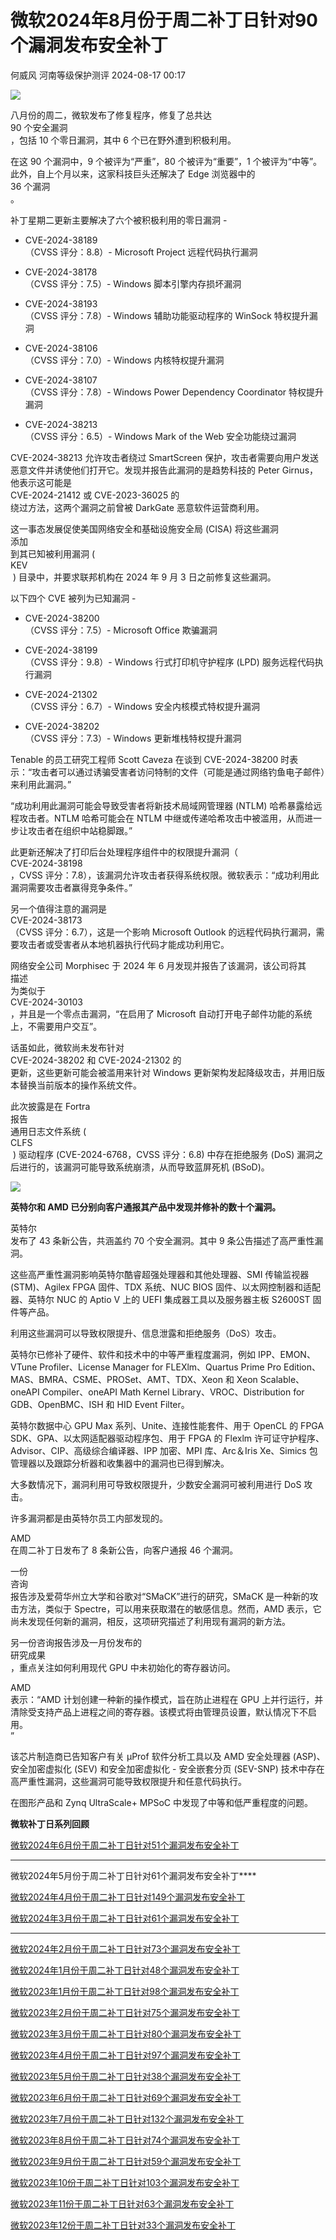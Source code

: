 #  微软2024年8月份于周二补丁日针对90个漏洞发布安全补丁   
何威风  河南等级保护测评   2024-08-17 00:17  
  
![](https://mmbiz.qpic.cn/sz_mmbiz_png/rTibWNx9ARWllUbcFjVCIt71gUenAic1Iu5gfWvvJsHkCSUiaaNld4Z30ia2M4odUzTvd2OFN5gQMaPMEWmxSBicicOQ/640?wx_fmt=png&from=appmsg "")  
  
八月份的周二，微软发布了修复程序，修复了总共达  
90 个安全漏洞  
，包括 10 个零日漏洞，其中 6 个已在野外遭到积极利用。  
  
在这 90 个漏洞中，9 个被评为“严重”，80 个被评为“重要”，1 个被评为“中等”。此外，自上个月以来，这家科技巨头还解决了 Edge 浏览器中的  
36 个漏洞  
。  
  
补丁星期二更新主要解决了六个被积极利用的零日漏洞 -  
- CVE-2024-38189  
（CVSS 评分：8.8）- Microsoft Project 远程代码执行漏洞  
  
- CVE-2024-38178  
（CVSS 评分：7.5）- Windows 脚本引擎内存损坏漏洞  
  
- CVE-2024-38193  
（CVSS 评分：7.8）- Windows 辅助功能驱动程序的 WinSock 特权提升漏洞  
  
- CVE-2024-38106  
（CVSS 评分：7.0）- Windows 内核特权提升漏洞  
  
- CVE-2024-38107  
（CVSS 评分：7.8）- Windows Power Dependency Coordinator 特权提升漏洞  
  
- CVE-2024-38213  
（CVSS 评分：6.5）- Windows Mark of the Web 安全功能绕过漏洞  
  
CVE-2024-38213 允许攻击者绕过 SmartScreen 保护，攻击者需要向用户发送恶意文件并诱使他们打开它。发现并报告此漏洞的是趋势科技的 Peter Girnus，他表示这可能是  
CVE-2024-21412 或 CVE-2023-36025 的  
绕过方法，这两个漏洞之前曾被 DarkGate 恶意软件运营商利用。  
  
这一事态发展促使美国网络安全和基础设施安全局 (CISA) 将这些漏洞  
添加  
到其已知被利用漏洞 (   
KEV  
 ) 目录中，并要求联邦机构在 2024 年 9 月 3 日之前修复这些漏洞。  
  
以下四个 CVE 被列为已知漏洞 -  
- CVE-2024-38200  
（CVSS 评分：7.5）- Microsoft Office 欺骗漏洞  
  
- CVE-2024-38199  
（CVSS 评分：9.8）- Windows 行式打印机守护程序 (LPD) 服务远程代码执行漏洞  
  
- CVE-2024-21302  
（CVSS 评分：6.7）- Windows 安全内核模式特权提升漏洞  
  
- CVE-2024-38202  
（CVSS 评分：7.3）- Windows 更新堆栈特权提升漏洞  
  
Tenable 的员工研究工程师 Scott Caveza 在谈到 CVE-2024-38200 时表示：“攻击者可以通过诱骗受害者访问特制的文件（可能是通过网络钓鱼电子邮件）来利用此漏洞。”  
  
“成功利用此漏洞可能会导致受害者将新技术局域网管理器 (NTLM) 哈希暴露给远程攻击者。NTLM 哈希可能会在 NTLM 中继或传递哈希攻击中被滥用，从而进一步让攻击者在组织中站稳脚跟。”  
  
此更新还解决了打印后台处理程序组件中的权限提升漏洞（  
CVE-2024-38198  
，CVSS 评分：7.8），该漏洞允许攻击者获得系统权限。微软表示：“成功利用此漏洞需要攻击者赢得竞争条件。”  
  
另一个值得注意的漏洞是  
CVE-2024-38173  
（CVSS 评分：6.7），这是一个影响 Microsoft Outlook 的远程代码执行漏洞，需要攻击者或受害者从本地机器执行代码才能成功利用它。  
  
网络安全公司 Morphisec 于 2024 年 6 月发现并报告了该漏洞，该公司将其  
描述  
为类似于  
CVE-2024-30103  
，并且是一个零点击漏洞，“在启用了 Microsoft 自动打开电子邮件功能的系统上，不需要用户交互”。  
  
话虽如此，微软尚未发布针对  
CVE-2024-38202 和 CVE-2024-21302 的  
更新，这些更新可能会被滥用来针对 Windows 更新架构发起降级攻击，并用旧版本替换当前版本的操作系统文件。  
  
此次披露是在 Fortra  
报告  
通用日志文件系统 (   
CLFS  
 ) 驱动程序 (CVE-2024-6768，CVSS 评分：6.8) 中存在拒绝服务 (DoS) 漏洞之后进行的，该漏洞可能导致系统崩溃，从而导致蓝屏死机 (BSoD)。  
  
![](https://mmbiz.qpic.cn/sz_mmbiz_jpg/rTibWNx9ARWllUbcFjVCIt71gUenAic1IuhABDnYqtU6x04RlZhibBQzuJfhoygFiaEEKEsOXeWHJz8mVgoRibeYaeg/640?wx_fmt=jpeg&from=appmsg "")  
  
**英特尔和 AMD 已分别向客户通报其产品中发现并修补的数十个漏洞。**  
  
英特尔  
发布了 43 条新公告，共涵盖约 70 个安全漏洞。其中 9 条公告描述了高严重性漏洞。  
  
这些高严重性漏洞影响英特尔酷睿超强处理器和其他处理器、SMI 传输监视器 (STM)、Agilex FPGA 固件、TDX 系统、NUC BIOS 固件、以太网控制器和适配器、英特尔 NUC 的 Aptio V 上的 UEFI 集成器工具以及服务器主板 S2600ST 固件等产品。   
  
利用这些漏洞可以导致权限提升、信息泄露和拒绝服务（DoS）攻击。  
  
英特尔已修补了硬件、软件和技术中的中等严重程度漏洞，例如 IPP、EMON、VTune Profiler、License Manager for FLEXlm、Quartus Prime Pro Edition、MAS、BMRA、CSME、PROSet、AMT、TDX、Xeon 和 Xeon Scalable、oneAPI Compiler、oneAPI Math Kernel Library、VROC、Distribution for GDB、OpenBMC、ISH 和 HID Event Filter。  
  
英特尔数据中心 GPU Max 系列、Unite、连接性能套件、用于 OpenCL 的 FPGA SDK、GPA、以太网适配器驱动程序包、用于 FPGA 的 Flexlm 许可证守护程序、Advisor、CIP、高级综合编译器、IPP 加密、MPI 库、Arc＆Iris Xe、Simics 包管理器以及跟踪分析器和收集器中的漏洞也已得到解决。  
  
大多数情况下，漏洞利用可导致权限提升，少数安全漏洞可被利用进行 DoS 攻击。  
  
许多漏洞都是由英特尔员工内部发现的。   
  
AMD  
在周二补丁日发布了 8 条新公告，向客户通报 46 个漏洞。   
  
一份  
咨询  
报告涉及爱荷华州立大学和谷歌对“SMaCK”进行的研究，SMaCK 是一种新的攻击方法，类似于 Spectre，可以用来获取潜在的敏感信息。然而，AMD 表示，它尚未发现任何新的漏洞，相反，这项研究描述了利用现有漏洞的新方法。   
  
另一份咨询报告涉及一月份发布的  
研究成果  
，重点关注如何利用现代 GPU 中未初始化的寄存器访问。   
  
  
AMD  
表示：“AMD 计划创建一种新的操作模式，旨在防止进程在 GPU 上并行运行，并清除受支持产品上进程之间的寄存器。该模式将由管理员设置，默认情况下不启用。  
”  
  
该芯片制造商已告知客户有关 μProf 软件分析工具以及 AMD 安全处理器 (ASP)、安全加密虚拟化 (SEV) 和安全加密虚拟化 - 安全嵌套分页 (SEV-SNP) 技术中存在高严重性漏洞，这些漏洞可能导致权限提升和任意代码执行。  
  
在图形产品和 Zynq UltraScale+ MPSoC 中发现了中等和低严重程度的问题。   
  
  
  
**微软补丁日系列回顾**  
  
[微软2024年6月份于周二补丁日针对51个漏洞发布安全补丁](http://mp.weixin.qq.com/s?__biz=MzA5MzU5MzQzMA==&mid=2652107585&idx=2&sn=d699cb1b939a877d8d758e997a710bb0&chksm=8bbcd978bccb506e6c5ad3b12157a949dc7f484173096e0833c14505df9e8d5fd94ce8ba415b&scene=21#wechat_redirect)  
****  
  
微软2024年5月份于周二补丁日针对61个漏洞发布安全补丁****  
  
[微软2024年4月份于周二补丁日针对149个漏洞发布安全补丁](http://mp.weixin.qq.com/s?__biz=MzA5MzU5MzQzMA==&mid=2652106650&idx=1&sn=f4d9fb98776cb0c3ac1a3b74621434d2&chksm=8bbcc5a3bccb4cb5fee54a39582c2911786c2cd04c3cb83b29796c2169ba80dc616684c3e987&scene=21#wechat_redirect)  
  
  
[微软2024年3月份于周二补丁日针对61个漏洞发布安全补丁](http://mp.weixin.qq.com/s?__biz=MzA5MzU5MzQzMA==&mid=2652105630&idx=3&sn=564d21f3b78f3a83ecb663a47d21e6df&chksm=8bbcc1a7bccb48b14bd0705ce92b9b76b2cac214890316c15ef7d96421f51442b3c58f0f4785&scene=21#wechat_redirect)  
****  
  
[微软2024年2月份于周二补丁日针对73个漏洞发布安全补丁](http://mp.weixin.qq.com/s?__biz=MzA5MzU5MzQzMA==&mid=2652105051&idx=2&sn=08d24a4e565cf1983a9a170ac32322f4&chksm=8bbcc362bccb4a7495f36fd05f0e3f3d259aa81ef7ef0938a84e1b1404098215c560adef4fcf&scene=21#wechat_redirect)  
  
  
[微软2024年1月份于周二补丁日针对48个漏洞发布安全补丁](http://mp.weixin.qq.com/s?__biz=MzA5MzU5MzQzMA==&mid=2652104077&idx=1&sn=00e775d8b18878c64a541a974f9f6900&chksm=8bbccfb4bccb46a228cb8c4b2a9b6293c1e931cc5d99962b5411431f59eb98b418d8427ba67e&scene=21#wechat_redirect)  
  
  
[微软2023年1月份于周二补丁日针对98个漏洞发布安全补丁](http://mp.weixin.qq.com/s?__biz=MzA5MzU5MzQzMA==&mid=2652097971&idx=1&sn=8d6aca53093c99fb7eecc5f6ec61fa32&chksm=8bbce78abccb6e9cf69522278424d43c4cbc3b67e27d70c7612bbd456a92368f829493a70b5e&scene=21#wechat_redirect)  
  
  
[微软2023年2月份于周二补丁日针对75个漏洞发布安全补丁](http://mp.weixin.qq.com/s?__biz=MzA5MzU5MzQzMA==&mid=2652098496&idx=2&sn=f5d0880366dcb15ad2142bbd5f7caacb&chksm=8bbce5f9bccb6cefc1d69cc3327f45c25b1cc9a508be2595dda94f34730a1ea7285cca5dc50b&scene=21#wechat_redirect)  
  
  
[微软2023年3月份于周二补丁日针对80个漏洞发布安全补丁](http://mp.weixin.qq.com/s?__biz=MzA5MzU5MzQzMA==&mid=2652098832&idx=3&sn=ed178ef0b84ef588fe19a1b4994f0de8&chksm=8bbcfb29bccb723f105e1b714af495ad31dcc62d972b68cd9b76b3109392825708dfc6e5c928&scene=21#wechat_redirect)  
  
  
[微软2023年4月份于周二补丁日针对97个漏洞发布安全补丁](http://mp.weixin.qq.com/s?__biz=MzA5MzU5MzQzMA==&mid=2652099128&idx=1&sn=d16300692063a5dec9b42f7ad5bfc022&chksm=8bbcf801bccb7117fc6347c81930bc477b487ef12656a1c793d7ef999d4021c3e23713a94648&scene=21#wechat_redirect)  
  
  
[微软2023年5月份于周二补丁日针对38个漏洞发布安全补丁](http://mp.weixin.qq.com/s?__biz=MzA5MzU5MzQzMA==&mid=2652099961&idx=2&sn=bb8793c795c5fa0cf72d35d08afdb918&chksm=8bbcff40bccb76568d95daae1bdbfdc90a7efd40327d56691348132598bd33842356cd4d15e6&scene=21#wechat_redirect)  
  
  
[微软2023年6月份于周二补丁日针对69个漏洞发布安全补丁](http://mp.weixin.qq.com/s?__biz=MzA5MzU5MzQzMA==&mid=2652100192&idx=4&sn=a666f04b85155b3ec205561158c6d513&chksm=8bbcfc59bccb754fb6f9903a4fd7ff4d53561a13f0aa453701d10f1d4dd823a0a7e55c0d7741&scene=21#wechat_redirect)  
  
  
[微软2023年7月份于周二补丁日针对132个漏洞发布安全补丁](http://mp.weixin.qq.com/s?__biz=MzA5MzU5MzQzMA==&mid=2652100588&idx=1&sn=0eaf525c11c81aed0cc13f37b7cb4bb4&chksm=8bbcfdd5bccb74c34c4e523677f9bc40028c41c5ec8e9d0b210046917f9752f97755e0264be5&scene=21#wechat_redirect)  
  
  
[微软2023年8月份于周二补丁日针对74个漏洞发布安全补丁](http://mp.weixin.qq.com/s?__biz=MzA5MzU5MzQzMA==&mid=2652101058&idx=2&sn=b0b277ca5ccb12ce8b7674a7ea6d5e4e&chksm=8bbcf3fbbccb7aed14ee5eba02cf8d02a3d9bdc7f2aa1ae48f187874cc2b2399c1b691117177&scene=21#wechat_redirect)  
  
  
[微软2023年9月份于周二补丁日针对59个漏洞发布安全补丁](http://mp.weixin.qq.com/s?__biz=MzA5MzU5MzQzMA==&mid=2652101836&idx=3&sn=6abb19439dbcf1a6df86f4384f439bda&chksm=8bbcf6f5bccb7fe3c333fe22a18b8c23bc8774694261ecd2b02ea86d6ba211521b4af401cb09&scene=21#wechat_redirect)  
  
  
[微软2023年10份于周二补丁日针对103个漏洞发布安全补丁](http://mp.weixin.qq.com/s?__biz=MzA5MzU5MzQzMA==&mid=2652102158&idx=2&sn=8735223f48053ae4cfc90860b7acf092&chksm=8bbcf437bccb7d21a82d4126d25c12cd349bc03b05cbbaa5f06094863947b6be363d44bb9b20&scene=21#wechat_redirect)  
  
  
[微软2023年11份于周二补丁日针对63个漏洞发布安全补丁](http://mp.weixin.qq.com/s?__biz=MzA5MzU5MzQzMA==&mid=2652102933&idx=3&sn=7865e3470f1e380efd750e43600e8e5f&chksm=8bbccb2cbccb423ae5eb1be2ae4858c780df7d50f2173bf5dccdab296ddaef715e05cda7fb63&scene=21#wechat_redirect)  
  
  
[微软2023年12份于周二补丁日针对33个漏洞发布安全补丁](http://mp.weixin.qq.com/s?__biz=MzA5MzU5MzQzMA==&mid=2652103585&idx=2&sn=8bab2889a8055a138993c4576ed6298f&chksm=8bbcc998bccb408e82abc8b36c6443c34f8ad7f85e88efef4490c82865f6791c3ec86b9dd876&scene=21#wechat_redirect)  
  
  
